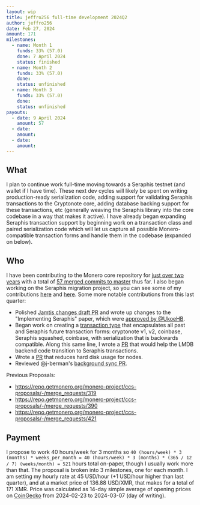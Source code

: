 ```yaml
---
layout: wip
title: jeffro256 full-time development 2024Q2
author: jeffro256
date: Feb 27, 2024
amount: 171
milestones:
  - name: Month 1
    funds: 33% (57.0)
    done: 7 April 2024
    status: finished
  - name: Month 2
    funds: 33% (57.0)
    done:
    status: unfinished
  - name: Month 3
    funds: 33% (57.0)
    done:
    status: unfinished
payouts:
  - date: 9 April 2024
    amount: 57
  - date:
    amount:
  - date:
    amount:
---
```


## What

I plan to continue work full-time moving towards a Seraphis testnet (and wallet if I have time). These next dev cycles will likely be spent on writing production-ready serialization code, adding support for validating Seraphis transactions to the Cryptonote core, adding database backing support for these transactions, etc (generally weaving the Seraphis library into the core codebase in a way that makes it active). I have already began expanding Seraphis transaction support by beginning work on a transaction class and paired serialization code which will let us capture all possible Monero-compatible transaction forms and handle them in the codebase (expanded on below). 

## Who

I have been contributing to the Monero core repository for [just over two years](https://github.com/monero-project/monero/pulls?page=2&q=is%3Apr+author%3Ajeffro256) with a total of [57 merged commits to master](https://github.com/monero-project/monero/commits?author=jeffro256) thus far. I also began working on the Seraphis migration project, so you can see some of my contributions [here](https://github.com/seraphis-migration/monero/pulls?q=is%3Apr+author%3Ajeffro256) and [here](https://github.com/UkoeHB/monero/pulls?q=is%3Apr+author%3Ajeffro256). Some more notable contributions from this last quarter:

- Polished [Jamtis changes draft PR](https://github.com/UkoeHB/monero/pull/26) and wrote up changes to the "Implementing Seraphis" paper, which were [approved by @UkoeHB](https://github.com/UkoeHB/Seraphis/pull/6).
- Began work on creating a [transaction type](https://github.com/jeffro256/monero/tree/monero_tx_variant) that encapsulates all past and Seraphis future transaction forms: cryptonote v1, v2, coinbase, Seraphis squashed, coinbase, with serialization that is backwards compatible. Along this same line, I wrote a [PR](https://github.com/monero-project/monero/pull/9174) that would help the LMDB backend code transition to Seraphis transactions.
- Wrote a [PR](https://github.com/monero-project/monero/pull/9135) that reduces hard disk usage for nodes.
- Reviewed @j-berman's [background sync PR](https://github.com/monero-project/monero/pull/8619).

Previous Proposals:
- https://repo.getmonero.org/monero-project/ccs-proposals/-/merge_requests/319
- https://repo.getmonero.org/monero-project/ccs-proposals/-/merge_requests/390
- https://repo.getmonero.org/monero-project/ccs-proposals/-/merge_requests/421

## Payment

I propose to work 40 hours/week for 3 months so `40 (hours/week) * 3 (months) * weeks_per_month = 40 (hours/week) * 3 (months) * (365 / 12 / 7) (weeks/month) = 521` hours total on-paper, though I usually work more than that. The proposal is broken into 3 milestones, one for each month. I am setting my hourly rate at 45 USD/hour (+1 USD/hour higher than last quarter), and at a market price of 136.88 USD/XMR, that makes for a total of 171 XMR. Price was calculated as 14-day simple average of opening prices on [CoinGecko](https://www.coingecko.com/en/coins/monero/historical_data) from 2024-02-23 to 2024-03-07 (day of writing).
